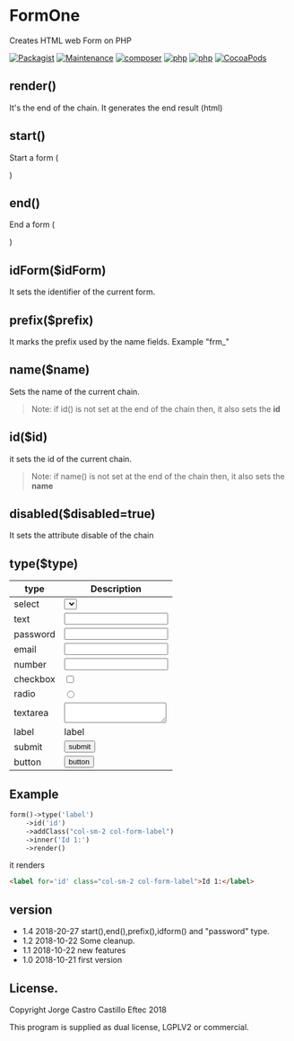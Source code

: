 # FormOne
Creates HTML web Form on PHP

[![Packagist](https://img.shields.io/packagist/v/eftec/formone.svg)](https://packagist.org/packages/eftec/formone)
[![Maintenance](https://img.shields.io/maintenance/yes/2018.svg)]()
[![composer](https://img.shields.io/badge/composer-%3E1.6-blue.svg)]()
[![php](https://img.shields.io/badge/php->5.6-green.svg)]()
[![php](https://img.shields.io/badge/php-7.x-green.svg)]()
[![CocoaPods](https://img.shields.io/badge/docs-70%25-yellow.svg)]()

## render()

It's the end of the chain. It generates the end result (html)

## start()

Start a form (<form>)

## end()

End a form (</form>)

## idForm($idForm)

It sets the identifier of the current form.

## prefix($prefix)

It marks the prefix used by the name fields. Example "frm_"

## name($name)

Sets the name of the current chain. 

> Note: if id() is not set at the end of the chain then, it also sets the **id**

## id($id)

it sets the id of the current chain.

> Note: if name() is not set at the end of the chain then, it also sets the **name**

## disabled($disabled=true)

It sets the attribute disable of the chain

## type($type)

| type     | Description             |
|----------|-------------------------|
| select   | <select>                |
| text     | <input type='text'>     |
| password | <input type='password'> |
| email    | <input type='email'>    |
| number   | <input type='number'>   |
| checkbox | <input type='checkbox'> |
| radio    | <input type='radio'>    |
| textarea | <textarea></textarea>   |
| label    | <label>label</label>    |
| submit   | <button type='submit'>submit</button>  |
| button   | <button type='button'>button</button>  |

## Example
```php
form()->type('label')
    ->id('id')
    ->addClass("col-sm-2 col-form-label")
    ->inner('Id 1:')
    ->render()
```

it renders
```html
<label for='id' class="col-sm-2 col-form-label">Id 1:</label>
```



## version

* 1.4 2018-20-27 start(),end(),prefix(),idform() and "password" type.
* 1.2 2018-10-22 Some cleanup.
* 1.1 2018-10-22 new features
* 1.0 2018-10-21 first version



## License. 
Copyright Jorge Castro Castillo Eftec 2018

This program is supplied as dual license, LGPLV2 or commercial. 

